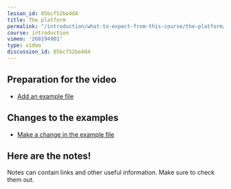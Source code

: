 ```yaml
---
lesson_id: 85bcf52be4d4
title: The platform
permalink: "/introduction/what-to-expect-from-this-course/the-platform/"
course: introduction
vimeo: '268194901'
type: video
discussion_id: 85bcf52be4d4
---
```


## Preparation for the video
* [Add an example file](https://github.com/learndocker/docker_examples/commit/476d145)

## Changes to the examples
* [Make a change in the example file](https://github.com/learndocker/docker_examples/commit/a1ab9e5)

## Here are the notes!
Notes can contain links and other useful information. Make sure to check them out.
